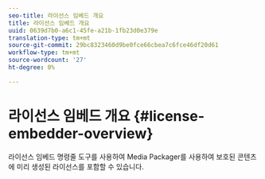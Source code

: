 ```yaml
---
seo-title: 라이선스 임베드 개요
title: 라이선스 임베드 개요
uuid: 0639d7b0-a6c1-45fe-a21b-1fb23d0e379e
translation-type: tm+mt
source-git-commit: 29bc8323460d9be0fce66cbea7c6fce46df20d61
workflow-type: tm+mt
source-wordcount: '27'
ht-degree: 0%

---
```



# 라이선스 임베드 개요 {#license-embedder-overview}

라이선스 임베드 명령줄 도구를 사용하여 Media Packager를 사용하여 보호된 콘텐츠에 미리 생성된 라이선스를 포함할 수 있습니다.
